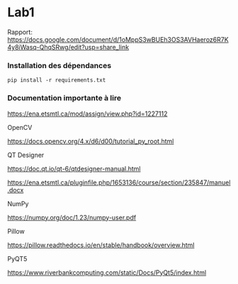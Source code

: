 # Lab1

Rapport: https://docs.google.com/document/d/1oMppS3wBUEh3OS3AVHaeroz6R7K4y8iWasq-QhqSRwg/edit?usp=share_link

### Installation des dépendances

`pip install -r requirements.txt`

### Documentation importante à lire

https://ena.etsmtl.ca/mod/assign/view.php?id=1227112


OpenCV

https://docs.opencv.org/4.x/d6/d00/tutorial_py_root.html

QT Designer

https://doc.qt.io/qt-6/qtdesigner-manual.html

https://ena.etsmtl.ca/pluginfile.php/1653136/course/section/235847/manuel.docx

NumPy

https://numpy.org/doc/1.23/numpy-user.pdf

Pillow

https://pillow.readthedocs.io/en/stable/handbook/overview.html

PyQT5

https://www.riverbankcomputing.com/static/Docs/PyQt5/index.html

